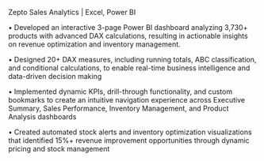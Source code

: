 Zepto Sales Analytics | Excel, Power BI    

•	Developed an interactive 3-page Power BI dashboard analyzing 3,730+ products with advanced DAX calculations, resulting in actionable insights on revenue optimization and inventory management.



•	Designed 20+ DAX measures, including running totals, ABC classification, and conditional calculations, to enable real-time business intelligence and data-driven decision making



•	Implemented dynamic KPIs, drill-through functionality, and custom bookmarks to create an intuitive navigation experience across Executive Summary, Sales Performance, Inventory Management, and Product Analysis dashboards




•	Created automated stock alerts and inventory optimization visualizations that identified 15%+ revenue improvement opportunities through dynamic pricing and stock management
